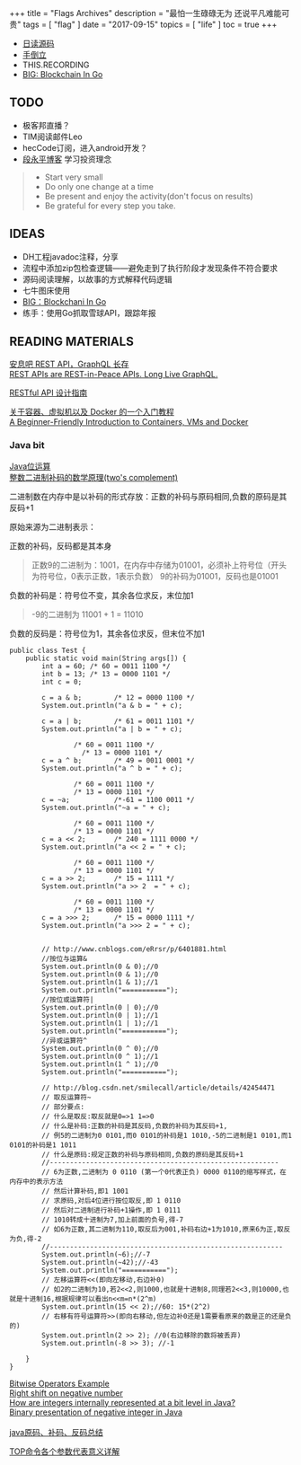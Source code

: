 +++
title = "Flags Archives"
description = "最怕一生碌碌无为 还说平凡难能可贵"
tags = [
    "flag"
]
date = "2017-09-15"
topics = [
    "life"
]
toc = true
+++

- [日读源码](../soure_code_reading/)
- [手倒立](../the_road_to_handstand/)
- THIS.RECORDING
- [BIG: Blockchain In Go](https://jeiwan.cc/tags/blockchain/)

## TODO 

- 极客邦直播？
- TIM阅读邮件Leo 
- hecCode订阅，进入android开发？
- [段永平博客](http://nteswjq.blog.163.com/blog/#m=0) 学习投资理念

>- Start very small
>- Do only one change at a time
>- Be present and enjoy the activity(don't focus on results)
>- Be grateful for every step you take.



## IDEAS


- DH工程javadoc注释，分享
- 流程中添加zip包检查逻辑——避免走到了执行阶段才发现条件不符合要求
- 源码阅读理解，以故事的方式解释代码逻辑
- 七牛图床使用
- [BIG：Blockchani In Go](https://jeiwan.cc/tags/blockchain/)
- 练手：使用Go抓取雪球API，跟踪年报


## READING MATERIALS



[安息吧 REST API，GraphQL 长存](http://www.zcfy.cc/article/rest-apis-are-rest-in-peace-apis-long-live-graphql-3935.html)</br>
[REST APIs are REST-in-Peace APIs. Long Live GraphQL.](https://medium.freecodecamp.org/rest-apis-are-rest-in-peace-apis-long-live-graphql-d412e559d8e4)</br>

[RESTful API 设计指南](http://www.ruanyifeng.com/blog/2014/05/restful_api)


[关于容器、虚拟机以及 Docker 的一个入门教程](http://zcfy.cc/article/a-beginner-friendly-introduction-to-containers-vms-and-docker-4139.html?hmsr=toutiao.io&utm_medium=toutiao.io&utm_source=toutiao.io)</br>
[A Beginner-Friendly Introduction to Containers, VMs and Docker](https://medium.freecodecamp.org/a-beginner-friendly-introduction-to-containers-vms-and-docker-79a9e3e119b)


### Java bit
[Java位运算](http://www.cnblogs.com/zhengtao/articles/1916751.html)</br>
[整数二进制补码的数学原理(two's complement)](http://www.cnblogs.com/effulgent/archive/2011/10/30/two_s_complement.html)</br>

二进制数在内存中是以补码的形式存放：正数的补码与原码相同,负数的原码是其反码+1

原始来源为二进制表示：

正数的补码，反码都是其本身

>正数9的二进制为：1001，在内存中存储为01001，必须补上符号位（开头为符号位，0表示正数，1表示负数）
>9的补码为01001，反码也是01001


负数的补码是：符号位不变，其余各位求反，末位加1 

>-9的二进制为 11001 + 1 = 11010


负数的反码是：符号位为1，其余各位求反，但末位不加1

```
public class Test {
	public static void main(String args[]) {
        int a = 60;	/* 60 = 0011 1100 */
        int b = 13;	/* 13 = 0000 1101 */
        int c = 0;

        c = a & b;        /* 12 = 0000 1100 */
        System.out.println("a & b = " + c);

        c = a | b;        /* 61 = 0011 1101 */
        System.out.println("a | b = " + c);

      			/* 60 = 0011 1100 */
                  /* 13 = 0000 1101 */
        c = a ^ b;        /* 49 = 0011 0001 */
        System.out.println("a ^ b = " + c);

      			/* 60 = 0011 1100 */
      			/* 13 = 0000 1101 */
        c = ~a;           /*-61 = 1100 0011 */
        System.out.println("~a = " + c);

      			/* 60 = 0011 1100 */
      			/* 13 = 0000 1101 */
        c = a << 2;       /* 240 = 1111 0000 */
        System.out.println("a << 2 = " + c);

     			/* 60 = 0011 1100 */
      			/* 13 = 0000 1101 */
        c = a >> 2;       /* 15 = 1111 */
        System.out.println("a >> 2  = " + c);

      			/* 60 = 0011 1100 */
      			/* 13 = 0000 1101 */
        c = a >>> 2;      /* 15 = 0000 1111 */
        System.out.println("a >>> 2 = " + c);


        // http://www.cnblogs.com/eRrsr/p/6401881.html
        //按位与运算&
        System.out.println(0 & 0);//0
        System.out.println(0 & 1);//0
        System.out.println(1 & 1);//1
        System.out.println("===========");
        //按位或运算符|
        System.out.println(0 | 0);//0
        System.out.println(0 | 1);//1
        System.out.println(1 | 1);//1
        System.out.println("===========");
        //异或运算符^
        System.out.println(0 ^ 0);//0
        System.out.println(0 ^ 1);//1
        System.out.println(1 ^ 1);//0
        System.out.println("===========");

        // http://blog.csdn.net/smilecall/article/details/42454471
        // 取反运算符~
        // 部分要点:
        // 什么是取反:取反就是0=>1 1=>0
        // 什么是补码:正数的补码是其反码,负数的补码为其反码+1,
        // 例5的二进制为0 0101,而0 0101的补码是1 1010,-5的二进制是1 0101,而1 0101的补码是1 1011
        // 什么是原码:规定正数的补码与原码相同,负数的原码是其反码+1
        //---------------------------------------------------------
        // 6为正数,二进制为 0 0110 (第一个0代表正负) 0000 0110的缩写样式，在内存中的表示方法
        // 然后计算补码,即1 1001
        // 求原码,对后4位进行按位取反,即 1 0110
        // 然后对二进制进行补码+1操作,即 1 0111
        // 1010转成十进制为7,加上前面的负号,得-7
        // 如6为正数,其二进制为110,取反后为001,补码右边+1为1010,原来6为正,取反为负,得-2
        //----------------------------------------------------------
        System.out.println(~6);//-7
        System.out.println(~42);//-43
        System.out.println("===========");
        // 左移运算符<<(即向左移动,右边补0)
        // 如2的二进制为10,若2<<2,则1000,也就是十进制8,同理若2<<3,则10000,也就是十进制16,根据规律可以看出n<<m=n*(2^m)
        System.out.println(15 << 2);//60: 15*(2^2)
        // 右移有符号运算符>>(即向右移动,但左边补0还是1需要看原来的数是正的还是负的)
        System.out.println(2 >> 2); //0(右边移除的数将被丢弃)
        System.out.println(-8 >> 3); //-1

    }
}
```
[Bitwise Operators Example](https://www.tutorialspoint.com/java/java_bitwise_operators_examples.htm)</br>
[Right shift on negative number](https://stackoverflow.com/questions/15457893/java-right-shift-on-negative-number)</br>
[How are integers internally represented at a bit level in Java?](https://stackoverflow.com/questions/13422259/how-are-integers-internally-represented-at-a-bit-level-in-java)</br>
[Binary presentation of negative integer in Java](https://stackoverflow.com/questions/26315782/binary-presentation-of-negative-integer-in-java)</br>
</br>
[java原码、补码、反码总结](http://blog.csdn.net/qq_30739519/article/details/50991484)


[TOP命令各个参数代表意义详解](https://blog.linuxeye.cn/139.html)</br>
